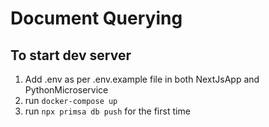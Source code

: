 # Document Querying
## To start dev server
1. Add .env as per .env.example file in both NextJsApp and PythonMicroservice  
2. run <code>docker-compose up</code>
3. run <code>npx primsa db push</code> for the first time
